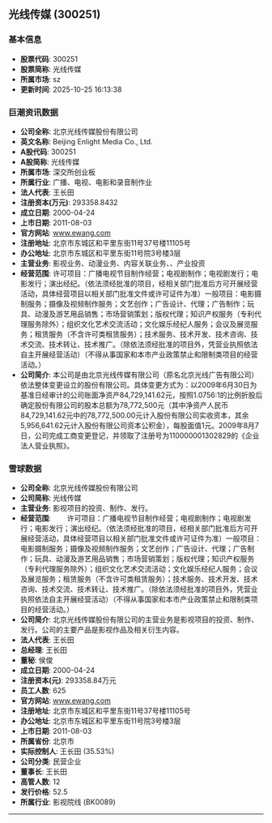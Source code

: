 ## 光线传媒 (300251)

### 基本信息

- **股票代码**: 300251
- **股票简称**: 光线传媒
- **所属市场**: sz
- **更新时间**: 2025-10-25 16:13:38

### 巨潮资讯数据

- **公司全称**: 北京光线传媒股份有限公司
- **英文名称**: Beijing Enlight Media Co., Ltd.
- **A股代码**: 300251
- **A股简称**: 光线传媒
- **所属市场**: 深交所创业板
- **所属行业**: 广播、电视、电影和录音制作业
- **法人代表**: 王长田
- **注册资本(万元)**: 293358.8432
- **成立日期**: 2000-04-24
- **上市日期**: 2011-08-03
- **官方网站**: www.ewang.com
- **注册地址**: 北京市东城区和平里东街11号37号楼11105号
- **办公地址**: 北京市东城区和平里东街11号院3号楼3层
- **主营业务**: 影视业务、动漫业务、内容关联业务、、产业投资
- **经营范围**: 许可项目：广播电视节目制作经营；电视剧制作；电视剧发行；电影发行；演出经纪。（依法须经批准的项目，经相关部门批准后方可开展经营活动，具体经营项目以相关部门批准文件或许可证件为准）一般项目：电影摄制服务；摄像及视频制作服务；文艺创作；广告设计、代理；广告制作；玩具、动漫及游艺用品销售；市场营销策划；版权代理；知识产权服务（专利代理服务除外）；组织文化艺术交流活动；文化娱乐经纪人服务；会议及展览服务；租赁服务（不含许可类租赁服务）；技术服务、技术开发、技术咨询、技术交流、技术转让、技术推广。（除依法须经批准的项目外，凭营业执照依法自主开展经营活动）（不得从事国家和本市产业政策禁止和限制类项目的经营活动。）
- **公司简介**: 本公司是由北京光线传媒有限公司（原名北京光线广告有限公司）依法整体变更设立的股份有限公司。具体变更方式为：以2009年6月30日为基准日经审计的公司账面净资产84,729,141.62元，按照1.0756:1的比例折股后确定股份有限公司的股本总额为78,772,500元（其中净资产人民币84,729,141.62元中的78,772,500.00元计入股份有限公司实收资本，其余5,956,641.62元计入股份有限公司资本公积金），每股面值1元。2009年8月7日，公司完成工商变更登记，并领取了注册号为110000001302829的《企业法人营业执照》。

### 雪球数据

- **公司全称**: 北京光线传媒股份有限公司
- **公司简称**: 光线传媒
- **主营业务**: 影视项目的投资、制作、发行。
- **经营范围**: 　　许可项目：广播电视节目制作经营；电视剧制作；电视剧发行；电影发行；演出经纪。（依法须经批准的项目，经相关部门批准后方可开展经营活动，具体经营项目以相关部门批准文件或许可证件为准）一般项目：电影摄制服务；摄像及视频制作服务；文艺创作；广告设计、代理；广告制作；玩具、动漫及游艺用品销售；市场营销策划；版权代理；知识产权服务（专利代理服务除外）；组织文化艺术交流活动；文化娱乐经纪人服务；会议及展览服务；租赁服务（不含许可类租赁服务）；技术服务、技术开发、技术咨询、技术交流、技术转让、技术推广。（除依法须经批准的项目外，凭营业执照依法自主开展经营活动）（不得从事国家和本市产业政策禁止和限制类项目的经营活动。）
- **公司简介**: 北京光线传媒股份有限公司的主营业务是影视项目的投资、制作、发行。公司的主要产品是影视作品及相关衍生内容。
- **法人代表**: 王长田
- **总经理**: 王长田
- **董秘**: 侯俊
- **成立日期**: 2000-04-24
- **注册资本(元)**: 293358.84万元
- **员工人数**: 625
- **官方网站**: www.ewang.com
- **注册地址**: 北京市东城区和平里东街11号37号楼11105号
- **办公地址**: 北京市东城区和平里东街11号院3号楼3层
- **上市日期**: 2011-08-03
- **所属省份**: 北京市
- **实际控制人**: 王长田 (35.53%)
- **公司分类**: 民营企业
- **董事长**: 王长田
- **高管人数**: 12
- **发行价格**: 52.5
- **所属行业**: 影视院线 (BK0089)

---